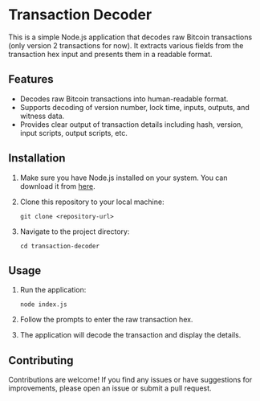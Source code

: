 # Transaction Decoder

This is a simple Node.js application that decodes raw Bitcoin transactions (only version 2 transactions for now). It extracts various fields from the transaction hex input and presents them in a readable format.

## Features

- Decodes raw Bitcoin transactions into human-readable format.
- Supports decoding of version number, lock time, inputs, outputs, and witness data.
- Provides clear output of transaction details including hash, version, input scripts, output scripts, etc.

## Installation

1. Make sure you have Node.js installed on your system. You can download it from [here](https://nodejs.org/).

2. Clone this repository to your local machine:

    ```
    git clone <repository-url>
    ```

3. Navigate to the project directory:

    ```
    cd transaction-decoder
    ```

## Usage

1. Run the application:

    ```
    node index.js
    ```

2. Follow the prompts to enter the raw transaction hex.

3. The application will decode the transaction and display the details.

## Contributing

Contributions are welcome! If you find any issues or have suggestions for improvements, please open an issue or submit a pull request.
